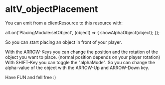 # altV_objectPlacement

You can emit from a clientResource to this resource with:

alt.on('PlacingModule:setObject', (object) => {
    showAlphaObject(object);
});

So you can start placing an object in front of your player.

With the ARROW-Keys you can change the position and the rotation of the object you want to place.
(normal position depends on your player rotation)
With SHIFT-Key you can toggle the "alphaMode". So you can change the alpha-value of the object with the
ARROW-Up and ARROW-Down key.

Have FUN and fell free :)
